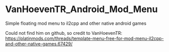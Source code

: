 # VanHoevenTR_Android_Mod_Menu
Simple floating mod menu to il2cpp and other native android games

Could not find him on github, so credit to VanHoevenTR: https://platinmods.com/threads/template-menu-free-for-mod-menu-il2cpp-and-other-native-games.67429/

